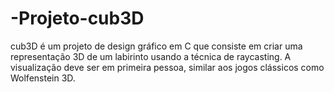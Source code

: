 # -Projeto-cub3D
cub3D é um projeto de design gráfico em C que consiste em criar uma representação 3D de um labirinto usando a técnica de raycasting. A visualização deve ser em primeira pessoa, similar aos jogos clássicos como Wolfenstein 3D.
